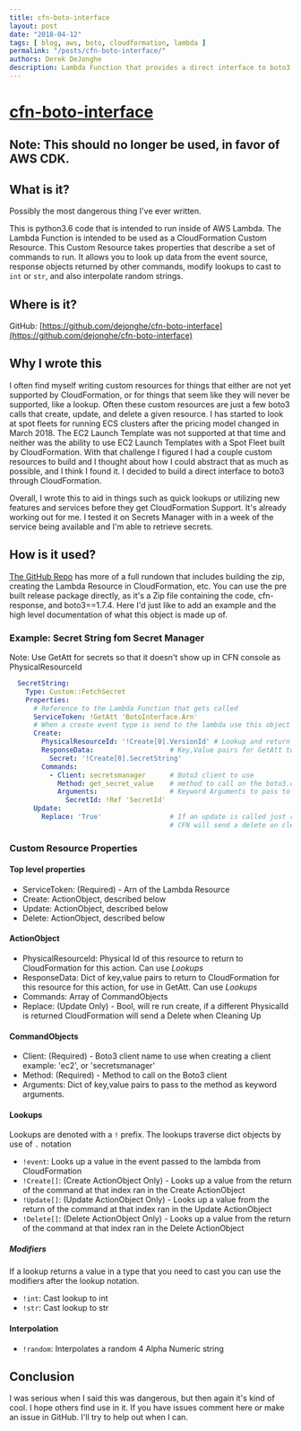 ```yaml
---
title: cfn-boto-interface
layout: post
date: "2018-04-12"
tags: [ blog, aws, boto, cloudformation, lambda ]
permalink: "/posts/cfn-boto-interface/"
authors: Derek DeJonghe
description: Lambda Function that provides a direct interface to boto3 from CloudFormation as a structured object. I often find myself writing custom resources for things that either are not yet supported by CloudFormation, or for things that seem like they will never be supported, like a lookup. Often these custom resources are just a few boto3 calls that create, update, and delete a given resource. I has started to look at spot fleets for running ECS clusters after the pricing model changed in March 2018. The EC2 Launch Template was not supported at that time and neither was the ability to use EC2 Launch Templates with a Spot Fleet built by CloudFormation. With that challenge I figured I had a couple custom resources to build and I thought about how I could abstract that as much as possible, and I think I found it. I decided to build a direct interface to boto3 through CloudFormation.
---
```


# [cfn-boto-interface](https://github.com/dejonghe/cfn-boto-interface)

## Note: This should no longer be used, in favor of AWS CDK.

## What is it?
Possibly the most dangerous thing I've ever written.

This is python3.6 code that is intended to run inside of AWS Lambda. The Lambda Function is intended to be used as a CloudFormation Custom Resource. This Custom Resource takes properties that describe a set of commands to run. It allows you to look up data from the event source, response objects returned by other commands, modify lookups to cast to `int` or `str`, and also interpolate random strings.

## Where is it?
GitHub: [https://github.com/dejonghe/cfn-boto-interface](https://github.com/dejonghe/cfn-boto-interface)

## Why I wrote this
I often find myself writing custom resources for things that either are not yet supported by CloudFormation, or for things that seem like they will never be supported, like a lookup. Often these custom resources are just a few boto3 calls that create, update, and delete a given resource. I has started to look at spot fleets for running ECS clusters after the pricing model changed in March 2018. The EC2 Launch Template was not supported at that time and neither was the ability to use EC2 Launch Templates with a Spot Fleet built by CloudFormation. With that challenge I figured I had a couple custom resources to build and I thought about how I could abstract that as much as possible, and I think I found it. I decided to build a direct interface to boto3 through CloudFormation.

Overall, I wrote this to aid in things such as quick lookups or utilizing new features and services before they get CloudFormation Support. It's already working out for me. I tested it on Secrets Manager with in a week of the service being available and I'm able to retrieve secrets.

## How is it used?
[The GitHub Repo](https://github.com/dejonghe/cfn-boto-interface) has more of a full rundown that includes building the zip, creating the Lambda Resource in CloudFormation, etc. You can use the pre built release package directly, as it's a Zip file containing the code, cfn-response, and boto3==1.7.4. Here I'd just like to add an example and the high level documentation of what this object is made up of.

### Example: Secret String fom Secret Manager

Note: Use GetAtt for secrets so that it doesn't show up in CFN console as PhysicalResourceId
```yaml
  SecretString:
    Type: Custom::FetchSecret
    Properties:
      # Reference to the Lambda Function that gets called
      ServiceToken: !GetAtt 'BotoInterface.Arn'
      # When a create event type is send to the lambda use this object
      Create:
        PhysicalResourceId: '!Create[0].VersionId' # Lookup and return secret when Ref'd
        ResponseData:                   # Key,Value pairs for GetAtt to use
          Secret: '!Create[0].SecretString'
        Commands:
          - Client: secretsmanager      # Boto3 client to use
            Method: get_secret_value    # method to call on the boto3.client('secretsmanager') object
            Arguments:                  # Keyword Arguments to pass to the method
              SecretId: !Ref 'SecretId'
      Update:
        Replace: 'True'                 # If an update is called just run create again,
                                        # CFN will send a delete on cleanup
```

### Custom Resource Properties

#### Top level properties
* ServiceToken: (Required) - Arn of the Lambda Resource
* Create: ActionObject, described below
* Update: ActionObject, described below
* Delete: ActionObject, described below

#### ActionObject
* PhysicalResourceId: Physical Id of this resource to return to CloudFormation for this action. Can use *Lookups*
* ResponseData: Dict of key,value pairs to return to CloudFormation for this resource for this action, for use in GetAtt. Can use *Lookups*
* Commands: Array of CommandObjects
* Replace: (Update Only) - Bool, will re run create, if a different PhysicalId is returned CloudFormation will send a Delete when Cleaning Up

#### CommandObjects
* Client: (Required) - Boto3 client name to use when creating a client example: 'ec2', or 'secretsmanager'
* Method: (Required) - Method to call on the Boto3 client
* Arguments: Dict of key,value pairs to pass to the method as keyword arguments.

#### Lookups
Lookups are denoted with a `!` prefix. The lookups traverse dict objects by use of `.` notation

* `!event`: Looks up a value in the event passed to the lambda from CloudFormation
* `!Create[]`: (Create ActionObject Only) - Looks up a value from the return of the command at that index ran in the Create ActionObject
* `!Update[]`: (Update ActionObject Only) - Looks up a value from the return of the command at that index ran in the Update ActionObject
* `!Delete[]`: (Delete ActionObject Only) - Looks up a value from the return of the command at that index ran in the Delete ActionObject

##### Modifiers
If a lookup returns a value in a type that you need to cast you can use the modifiers after the lookup notation.

* `!int`: Cast lookup to int
* `!str`: Cast lookup to str

#### Interpolation
* `!random`: Interpolates a random 4 Alpha Numeric string


## Conclusion
I was serious when I said this was dangerous, but then again it's kind of cool. I hope others find use in it. If you have issues comment here or make an issue in GitHub. I'll try to help out when I can.